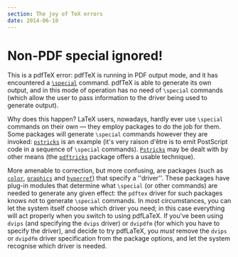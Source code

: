 ```yaml
---
section: The joy of TeX errors
date: 2014-06-10
---
```


# Non-PDF special ignored!

This is a pdfTeX error: pdfTeX is running in PDF output
mode, and it has encountered a 
[`\special`](FAQ-specials.md) command.  pdfTeX is
able to generate its own output, and in this mode of operation has no
need of `\special` commands (which allow the user to pass
information to the driver being used to generate output).

Why does this happen?  LaTeX users, nowadays, hardly ever use
`\special` commands on their own&nbsp;&mdash; they employ packages to do the
job for them.  Some packages will generate `\special` commands
however they are invoked: [`pstricks`](https://ctan.org/pkg/pstricks) is an example (it's very
raison d'&ecirc;tre is to emit PostScript code in a sequence of `\special`
commands).  [`Pstricks`](https://ctan.org/pkg/Pstricks) may be dealt with by other means (the
[`pdftricks`](https://ctan.org/pkg/pdftricks) package offers a usable technique).

More amenable to correction, but more confusing, are packages (such as
[`color`](https://ctan.org/pkg/color), [`graphics`](https://ctan.org/pkg/graphics) and [`hyperref`](https://ctan.org/pkg/hyperref)) that
specify a ''driver''.  These packages have plug-in modules that
determine what `\special` (or other commands) are needed to generate
any given effect: the `pdftex` driver for such packages knows not to
generate `\special` commands.  In most circumstances, you can let
the system itself choose which driver you need; in this case
everything will act properly when you switch to using pdfLaTeX.  If
you've been using `dvips` (and specifying the `dvips` driver)
or `dvipdfm` (for which you have to specify the driver), and
decide to try pdfLaTeX, you _must_ remove the `dvips` or
`dvipdfm` driver specification from the package options, and let the
system recognise which driver is needed.

